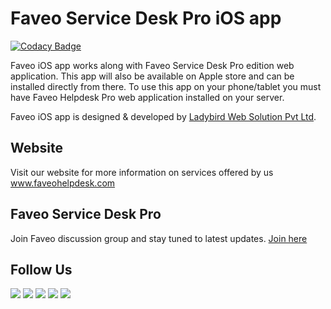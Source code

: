 Faveo Service Desk Pro iOS app
========

[![Codacy Badge](https://api.codacy.com/project/badge/Grade/bd7645d3e23f484db29a07599ca1ecf6)](https://www.codacy.com?utm_source=github.com&amp;utm_medium=referral&amp;utm_content=ladybirdweb/faveo-helpdesk-ios-pro&amp;utm_campaign=Badge_Grade)

Faveo iOS app works along with Faveo Service Desk Pro edition web application. This app will also be available on Apple store and can be installed directly from there. To use this app on your phone/tablet you must have Faveo Helpdesk Pro web application installed on your server.

Faveo iOS app is designed & developed by <a href="http://www.ladybirdweb.com/" target="_blank">Ladybird Web Solution Pvt Ltd</a>.

Website
--------------------------
Visit our website for more information on services offered by us <a href="http://www.faveohelpdesk.com/" target="_blank">www.faveohelpdesk.com</a>

Faveo Service Desk Pro
--------------------------
Join Faveo discussion group and stay tuned to latest updates. 
<a href="https://www.linkedin.com/groups/8429668" target="_blank">Join here</a>


Follow Us
--------------------------
<a href="https://www.facebook.com/faveohelpdesk" ><img src="http://www.faveohelpdesk.com/wp-content/uploads/2016/12/fb.png" /></a> <a href="https://twitter.com/faveohelpdesk" ><img src="http://www.faveohelpdesk.com/wp-content/uploads/2016/12/twitter.png" /></a> <a href="https://www.linkedin.com/company/627599" ><img src="http://www.faveohelpdesk.com/wp-content/uploads/2016/12/linkedin.png" /></a> <a href="https://www.youtube.com/channel/UC-eqh-h241b1janp6sU7Iiw" ><img src="http://www.faveohelpdesk.com/wp-content/uploads/2016/12/youtube.png" /></a> <a href="https://plus.google.com/117596052965493985407" ><img src="http://www.faveohelpdesk.com/wp-content/uploads/2016/12/google.png" /></a>
